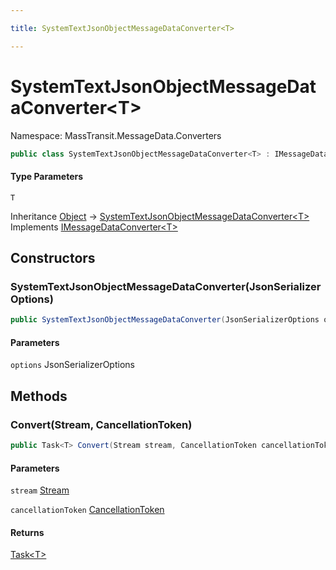```yaml
---

title: SystemTextJsonObjectMessageDataConverter<T>

---
```


# SystemTextJsonObjectMessageDataConverter\<T\>

Namespace: MassTransit.MessageData.Converters

```csharp
public class SystemTextJsonObjectMessageDataConverter<T> : IMessageDataConverter<T>
```

#### Type Parameters

`T`<br/>

Inheritance [Object](https://learn.microsoft.com/en-us/dotnet/api/system.object) → [SystemTextJsonObjectMessageDataConverter\<T\>](../masstransit-messagedata-converters/systemtextjsonobjectmessagedataconverter-1)<br/>
Implements [IMessageDataConverter\<T\>](../masstransit-metadata/imessagedataconverter-1)

## Constructors

### **SystemTextJsonObjectMessageDataConverter(JsonSerializerOptions)**

```csharp
public SystemTextJsonObjectMessageDataConverter(JsonSerializerOptions options)
```

#### Parameters

`options` JsonSerializerOptions<br/>

## Methods

### **Convert(Stream, CancellationToken)**

```csharp
public Task<T> Convert(Stream stream, CancellationToken cancellationToken)
```

#### Parameters

`stream` [Stream](https://learn.microsoft.com/en-us/dotnet/api/system.io.stream)<br/>

`cancellationToken` [CancellationToken](https://learn.microsoft.com/en-us/dotnet/api/system.threading.cancellationtoken)<br/>

#### Returns

[Task\<T\>](https://learn.microsoft.com/en-us/dotnet/api/system.threading.tasks.task-1)<br/>
